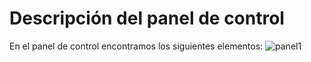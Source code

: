 # Descripción del panel de control
En el panel de control encontramos los siguientes elementos:
![panel1](https://i.ibb.co/K6mBZ3x/1.png)
